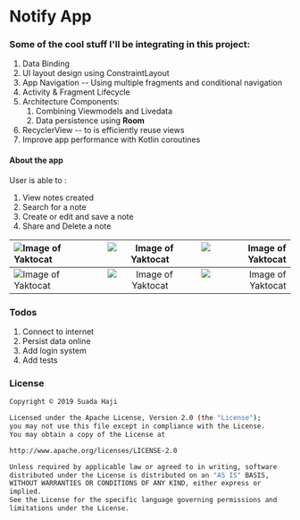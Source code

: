 # Notify App

### Some of the cool stuff I'll be integrating in this project:
1. Data Binding
2. UI layout design using ConstraintLayout
3. App Navigation -- Using multiple fragments and conditional navigation
4. Activity & Fragment Lifecycle
5. Architecture Components:
    1. Combining Viewmodels and Livedata
    2. Data persistence using **Room**
6. RecyclerView -- to is efficiently reuse views
7. Improve app performance with Kotlin coroutines

#### About the app 
User is able to :
1. View notes created
2. Search for a note
3. Create or edit and save a note
4. Share and Delete a note


| ![Image of Yaktocat](https://github.com/suada-haji/Notify/blob/develop/screenshots/display_home.png) | ![Image of Yaktocat](https://github.com/suada-haji/Notify/blob/develop/screenshots/display_note.png) | ![Image of Yaktocat](https://github.com/suada-haji/Notify/blob/develop/screenshots/edit_note.png) |
| :---         |     :---:      |          ---: |
| ![Image of Yaktocat](https://github.com/suada-haji/Notify/blob/develop/screenshots/share_note.png)   | ![Image of Yaktocat](https://github.com/suada-haji/Notify/blob/develop/screenshots/search_fragment.png)     | ![Image of Yaktocat](https://github.com/suada-haji/Notify/blob/develop/screenshots/search_text.png)    |

### Todos
1. Connect to internet
2. Persist data online
3. Add login system
4. Add tests

### License

```sh
Copyright © 2019 Suada Haji

Licensed under the Apache License, Version 2.0 (the "License");
you may not use this file except in compliance with the License.
You may obtain a copy of the License at

http://www.apache.org/licenses/LICENSE-2.0

Unless required by applicable law or agreed to in writing, software
distributed under the License is distributed on an "AS IS" BASIS,
WITHOUT WARRANTIES OR CONDITIONS OF ANY KIND, either express or
implied.
See the License for the specific language governing permissions and
limitations under the License.
```
